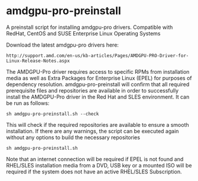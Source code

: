 # amdgpu-pro-preinstall
A preinstall script for installing amdgpu-pro drivers. Compatible with RedHat, CentOS and SUSE Enterprise Linux Operating Systems

Download the latest amdgpu-pro drivers here:
  
    http://support.amd.com/en-us/kb-articles/Pages/AMDGPU-PRO-Driver-for-Linux-Release-Notes.aspx

The AMDGPU-Pro driver requires access to specific RPMs from installation media as well as Extra Packages for Enterprise Linux (EPEL) for purposes of dependency resolution.  amdgpu-pro-preinstall will confirm that all required prerequisite files and repositories are available in order to successfully install the AMDGPU-Pro driver in the Red Hat and SLES environment.  It can be run as follows:

    sh amdgpu-pro-preinstall.sh --check
  
This will check if the required repositories are available to ensure a smooth installation. If there are any warnings, the script can be executed again without any options to build the necessary repositories

    sh amdgpu-pro-preinstall.sh

Note that an internet connection will be required if EPEL is not found and RHEL/SLES installation media from a DVD, USB key or a mounted ISO will be required if the system does not have an active RHEL/SLES Subscription.

